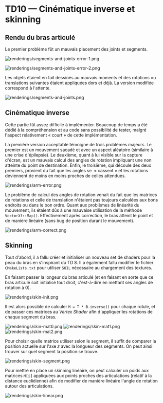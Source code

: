 # TD10 — Cinématique inverse et skinning

## Rendu du bras articulé

Le premier problème fût un mauvais placement des joints et segments.

![renderings/segments-and-joints-error-1.png](renderings/segments-and-joints-error-1.png)

![renderings/segments-and-joints-error-2.png](renderings/segments-and-joints-error-2.png)

Les objets étaient en fait dessinés au mauvais moments et des rotations ou translations suivantes étaient appliquées dors et déjà. La version modifiée correspond à l'attente.

![renderings/segments-and-joints.png](renderings/segments-and-joints.png)

## Cinématique inverse

Cette partie fût assez difficile à implémenter. Beaucoup de temps a été dédié à la compréhension et au code sans possibilité de tester, malgré l'aspect relativement « court » de cette implémentation.

La première version acceptable témoigne de trois problèmes majeurs. Le premier est un mouvement sacadé et avec un aspect aléatoire (similaire à une crise d'épilepsie). Le deuxième, quant à lui visible sur la capture d'écran, est un mauvais calcul des angles de rotation impliquant une non atteinte du point de destination. Enfin, le troisième, qui découle des deux premiers, provient du fait que les angles se  « cassent » et les rotations deviennent de moins en moins proches de celles attendues.

![renderings/arm-error.png](renderings/arm-error.png)

Le problème de calcul des angles de rotation venait du fait que les matrices de rotations et celle de translation n'étaient pas toujours calculées aux bons endroits ou dans le bon ordre. Quant aux problèmes de linéarité du mouvement, ils étaient dûs à une mauvaise utilisation de la méthode `VectorXf::Map()`. Effectivement après correction, le bras atteint le point et de manière linéaire (sans bug de position durant le mouvement).

![renderings/arm-correct.png](renderings/arm-correct.png)

## Skinning

Tout d'abord, il a fallu créer et initialiser un nouveau set de shaders pour la peau du bras en s'inspirant du TD 8. Il a également fallu modifier le fichier `CMakeLists.txt` pour utiliser `SOIL` nécessaire au chargement des textures.

En faisant passer la longeur du bras articulé (et en faisant en sorte que ce bras articulé soit initialisé tout droit, c'est-à-dire en mettant ses angles de rotation à 0).

![renderings/skin-init.png](renderings/skin-init.png)

Il est alors possible de calculer `M = T * B.inverse()` pour chaque rotule, et de passer ces matrices au _Vertex Shader_ afin d'appliquer les rotations de chaque segment du bras.

![renderings/skin-mat0.png](renderings/skin-mat0.png)
![renderings/skin-mat1.png](renderings/skin-mat1.png)
![renderings/skin-mat2.png](renderings/skin-mat2.png)

Pour choisir quelle matrice utiliser selon le segment, il suffit de comparer la position actuelle sur l'axe _z_ avec la longueur des segments. On peut ainsi trouver sur quel segment la position se trouve.

![renderings/skin-segment.png](renderings/skin-segment.png)

Pour mettre en place un skinning linéaire, on peut calculer un poids aux matrices `M[i]` appliquées aux points proches des articulations (relatif à la distance euclidienne) afin de modifier de manière linéaire l'angle de rotation autour des articulations.

![renderings/skin-linear.png](renderings/skin-linear.png)
